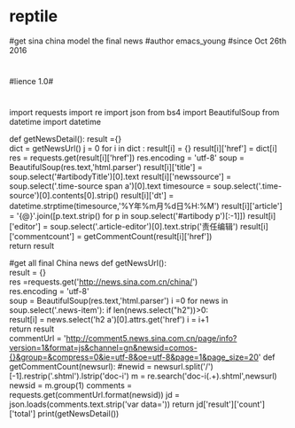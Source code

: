 # reptile
#get sina china model  the final news 
#author emacs_young
#since Oct 26th 2016
#
#lience 1.0#
#
import requests
import re
import json
from bs4 import BeautifulSoup
from datetime import datetime

def getNewsDetail():
    result ={}    
    dict = getNewsUrl()
    j = 0
    for i  in dict :
        result[i] = {}
        result[i]['href'] = dict[i]        
        res = requests.get(result[i]['href'])
        res.encoding = 'utf-8'
        soup = BeautifulSoup(res.text,'html.parser')
        result[i]['title'] = soup.select('#artibodyTitle')[0].text
        result[i]['newssource'] = soup.select('.time-source span a')[0].text
        timesource = soup.select('.time-source')[0].contents[0].strip()
        result[i]['dt'] = datetime.strptime(timesource,'%Y年%m月%d日%H:%M')
        result[i]['article'] = '{@}'.join([p.text.strip() for p in soup.select('#artibody p')[:-1]])
        result[i]['editor'] = soup.select('.article-editor')[0].text.strip('责任编辑')
        result[i]['commentcount'] = getCommentCount(result[i]['href'])    
    return result

#get all final China news
def getNewsUrl():                                                                                       
    result = {}                                                                                         
    res =requests.get('http://news.sina.com.cn/china/')                                         
    res.encoding = 'utf-8'                                                                               
    soup = BeautifulSoup(res.text,'html.parser')
    i =0 
    for news in soup.select('.news-item'):
        if len(news.select("h2"))>0:     
            result[i] = news.select('h2 a')[0].attrs.get('href')
            i = i+1                                                                                    
    return result  
commentUrl = 'http://comment5.news.sina.com.cn/page/info?version=1&format=js&channel=gn&newsid=comos-{}&group=&compress=0&ie=utf-8&oe=utf-8&page=1&page_size=20'
def getCommentCount(newsurl):
    #newid = newsurl.split('/')[-1].restrip('.shtml').lstrip('doc-i') 
    m = re.search('doc-i(.+).shtml',newsurl)
    newsid = m.group(1)
    comments = requests.get(commentUrl.format(newsid))
    jd = json.loads(comments.text.strip('var data='))
    return jd['result']['count']['total']
print(getNewsDetail())
